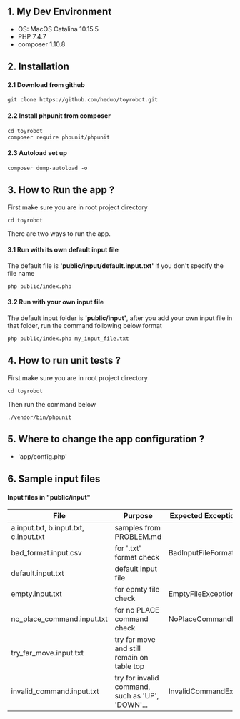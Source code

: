 ## 1. My Dev Environment
- OS: MacOS Catalina 10.15.5
- PHP 7.4.7
- composer 1.10.8


## 2. Installation
#### 2.1 Download from github

```
git clone https://github.com/heduo/toyrobot.git
```

#### 2.2 Install phpunit from composer
```
cd toyrobot
composer require phpunit/phpunit
```

#### 2.3 Autoload set up
```
composer dump-autoload -o
```

## 3. How to Run the app ?

First make sure you are in root project directory

```
cd toyrobot
```

There are two ways to run the app. 
#### 3.1 Run with its own default input file
The default file is **'public/input/default.input.txt'** if you don't specify the file name
```
php public/index.php
```

#### 3.2 Run with your own input file
The default input folder is **'public/input'**, after you add your own input file in that folder, run the command following below format

```
php public/index.php my_input_file.txt
```

## 4. How to run unit tests ?

First make sure you are in root project directory

```
cd toyrobot
```

Then run the command below
```
./vendor/bin/phpunit
```

## 5. Where to change the app configuration ?
- 'app/config.php'

## 6. Sample input files
#### Input files in "public/input"
| File                                    | Purpose | Expected Exception (if any) |
| -----                                   | ------- |  -------------- |
|  a.input.txt, b.input.txt, c.input.txt  | samples from PROBLEM.md  | |
|bad_format.input.csv | for '.txt' format check|   BadInputFileFormatException          |
|default.input.txt|default input file| |
|empty.input.txt | for epmty file check |EmptyFileException |
|no_place_command.input.txt|for no PLACE command check| NoPlaceCommandException|
|try_far_move.input.txt |try far move and still remain on table top| |
|invalid_command.input.txt | try for invalid command, such as 'UP', 'DOWN'...| InvalidCommandException |

